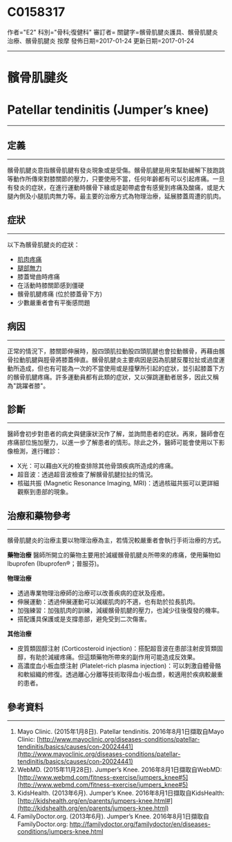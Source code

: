 # C0158317
作者="E2"
科別="骨科;復健科"
審訂者=
關鍵字=髕骨肌腱炎護具、髕骨肌腱炎 治療、髕骨肌腱炎 按摩
發佈日期=2017-01-24
更新日期=2017-01-24

----------
# 髕骨肌腱炎
# Patellar tendinitis (Jumper’s knee)
----------
## 定義
----------

髕骨肌腱炎意指髕骨肌腱有發炎現象或是受傷。髕骨肌腱是用來幫助緩解下肢跑跳等動作所傳來對膝關節的壓力，只要使用不當，任何年齡都有可以引起疼痛。一旦有發炎的症狀，在進行運動時髕骨下緣或是韌帶處會有感覺到疼痛及酸痛，或是大腿內側及小腿肌肉無力等。最主要的治療方式為物理治療，延展膝蓋周遭的肌肉。 

## 症狀
----------

以下為髕骨肌腱炎的症狀：

- [肌肉疼痛](C0231528)
- [腿部無力](C0427068)
- 膝蓋彎曲時疼痛
- 在活動時膝關節感到僵硬
- 髕骨肌腱疼痛 (位於膝蓋骨下方)
- 少數嚴重者會有平衡感問題
## 病因
----------

正常的情況下，膝關節伸展時，股四頭肌拉動股四頭肌腱也會拉動髕骨，再藉由髕骨拉動肌腱與脛骨將膝蓋伸直。髕骨肌腱炎主要病因是因為肌腱反覆拉扯或過度運動所造成，但也有可能為一次的不當使用或是撞擊所引起的症狀，並引起膝蓋下方的髕骨肌腱疼痛。許多運動員都有此類的症狀，又以彈跳運動者居多，因此又稱為"跳躍者膝"。 

## 診斷
----------

醫師會初步對患者的病史與健康狀況作了解，並詢問患者的症狀。再來，醫師會在疼痛部位施加壓力，以進一步了解患者的情形。除此之外，醫師可能會使用以下影像檢測，進行確診：

- X光：可以藉由X光的檢查排除其他骨頭疾病所造成的疼痛。
- 超音波：透過超音波檢查了解髕骨肌腱拉扯的情況。
- 核磁共振 (Magnetic Resonance Imaging, MRI)：透過核磁共振可以更詳細觀察到患部的現象。 
## 治療和藥物參考
----------

髕骨肌腱炎的治療主要以物理治療為主，若情況較嚴重者會執行手術治療的方式。

**藥物治療**
醫師所開立的藥物主要用於減緩髕骨肌腱炎所帶來的疼痛，使用藥物如Ibuprofen (Ibuprofen®；普服芬)。

**物理治療**

- 透過專業物理治療師的治療可以改善疾病的症狀及痊癒。
- 伸展運動：透過伸展運動可以減緩肌肉的不適，也有助於拉長肌肉。
- 加強練習：加強肌肉的訓練，減緩髕骨肌腱的壓力，也減少往後復發的機率。
- 搭配護具保護或是支撐患部，避免受到二次傷害。

**其他治療**

- 皮質類固醇注射 (Corticosteroid injection)：搭配超音波在患部注射皮質類固醇，有助於減緩疼痛。但這類藥物所帶來的副作用可能造成反效果。
- 高濃度血小板血漿注射 (Platelet-rich plasma injection)：可以刺激自體骨骼和軟組織的修復。透過離心分離等技術取得血小板血漿，較適用於疾病較嚴重的患者。 
## 參考資料
----------
1. Mayo Clinic. (2015年1月8日). Patellar tendinitis. 2016年8月1日擷取自Mayo Clinic:
  [http://www.mayoclinic.org/diseases-conditions/patellar-tendinitis/basics/causes/con-20024441](http://www.mayoclinic.org/diseases-conditions/patellar-tendinitis/basics/causes/con-20024441)
2. WebMD. (2015年11月28日). Jumper’s Knee. 2016年8月1日擷取自WebMD:
  [http://www.webmd.com/fitness-exercise/jumpers_knee#5](http://www.webmd.com/fitness-exercise/jumpers_knee#5)
3. KidsHealth. (2013年6月). Jumper’s Knee. 2016年8月1日擷取自KidsHealth:
  [http://kidshealth.org/en/parents/jumpers-knee.html#](http://kidshealth.org/en/parents/jumpers-knee.html)
4. FamilyDoctor.org. (2013年6月). Jumper’s Knee. 2016年8月1日擷取自FamilyDoctor.org:
  http://familydoctor.org/familydoctor/en/diseases-conditions/jumpers-knee.html


